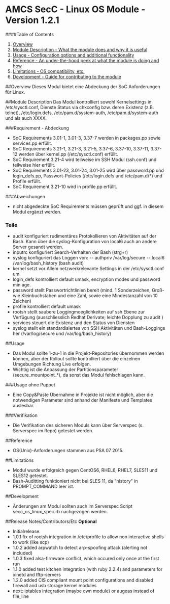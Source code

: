 ﻿# AMCS SecC - Linux OS Module - Version 1.2.1

####Table of Contents

1. [Overview](#overview)
2. [Module Description - What the module does and why it is useful](#module-description)
3. [Usage - Configuration options and additional functionality](#usage)
4. [Reference - An under-the-hood peek at what the module is doing and how](#reference)
5. [Limitations - OS compatibility, etc.](#limitations)
6. [Development - Guide for contributing to the module](#development)

##Overview
Dieses Modul bietet eine Abdeckung der SoC Anforderungen für Linux.

##Module Description
Das Modul kontrolliert sowohl Kernelsettings in /etc/sysctl.conf, Dienste Status via chkconfig bzw. deren Existenz (z.B. telnet), /etc/login.defs, /etc/pam.d/system-auth, /etc/pam.d/system-auth und  als auch XXXX.

###Requirement - Abdeckung
- SoC Requirements 3.01-1, 3.01-3, 3.37-7 werden in packages.pp sowie services.pp erfüllt.
- SoC Requirements 3.21-1, 3.21-3, 3.21-5, 3.37-6, 3.37-10, 3.37-11, 3.37-12 werden über kernel.pp (/etc/sysctl.conf) erfüllt.
- SoC Requirement 3.21-4 wird teilweise im SSH Modul (ssh.conf) und teilweise hier erfüllt.
- SoC Requirements 3.01-23, 3.01-24, 3.01-25 wird über password.pp und login_defs.pp, Passwort-Policies (/etc/login.defs und /etc/pam.d/*) und Profile erfüllt.
- SoC Requirement 3.21-10 wird in profile.pp erfüllt.

###Abweichungen
- nicht abgedeckte SoC Requirements müssen geprüft und ggf. in diesem Modul ergänzt werden.

### Teile
- audit konfiguriert rudimentäres Protokollieren von Aktivitäten auf der Bash. Kann über die syslog-Konfiguration von local6 auch an andere Server gesandt werden.
- inputrc konfiguriert Search-Verhalten der Bash (strg+r)
- syslog konfiguriert das Loggen von:
-- authpriv /var/log/secure
-- local6 /var/log/bash_history (bash audit)
- kernel setzt vor Allem netzwerkrelevante Settings in der /etc/sysctl.conf um.
- login_defs kontrolliert default umask, encryption modes und password min age.
- password stellt Passwortrichtlinien bereit (mind. 1 Sonderzeichen, Groß- wie Kleinbuchstaben und eine Zahl, sowie eine Mindestanzahl von 10 Zeichen)
- profile kontrolliert default umask
- rootsh stellt saubere Loggingmoeglichkeiten auf ssh Ebene zur Verfügung (ausschliesslich Redhat Derivate; leichte Dopplung zu audit )
- services steuert die Existenz und den Status von Diensten
- syslog stellt ein standardisiertes von SSH Aktivitäten und Bash-Loggings her (/var/log/secure und /var/log/bash_history)

##Usage
- Das Modul sollte 1-zu-1 in die Projekt-Repositories übernommen werden können, aber der Rollout sollte kontrolliert über die einzelnen Umgebungen Richtung Live erfolgen.
- Wichtig ist die Anpassung der Partitionsparameter (secure_mountpoint_*), da sonst das Modul fehlschlagen kann.

###Usage ohne Puppet
- Eine Copy&Paste Übernahme in Projekte ist nicht möglich, aber die notwendigen Parameter sind anhand der Manifeste und Templates auslesbar.

###Verifikation
- Die Verifikation des sicheren Moduls kann über Serverspec (s. Serverspec im Repo) getestet werden.

##Reference
- OS(Unix)-Anforderungen stammen aus PSA 07 2015.

##Limitations
- Modul wurde erfolgreich gegen CentOS6, RHEL6, RHEL7, SLES11 und SLES12 getestet.
- Bash-Auditting funktioniert nicht bei SLES 11, da "history" in PROMPT_COMMAND leer ist.

##Development
- Änderungen am Modul sollten auch im Serverspec Script secc_os_linux_spec.rb nachgezogen werden.

##Release Notes/Contributors/Etc **Optional**
- Initialrelease.
- 1.0.1 fix of rootsh integration in /etc/profile to allow non interactive shells to work (like scp)
- 1.0.2 added arpwatch to detect arp-spoofing attack (alerting not included)
- 1.0.3 fixed alsa-firmware conflict, which occured only once at the first run
- 1.1.0 added test kitchen integration (with ruby 2.2.4) and parameters for xinetd and tftp-servers
- 1.2.0 added CIS compliant mount point configurations and disabled firewall and usb storage kernel modules
- next: iptables integration (maybe own module) or augeas instead of file_line
